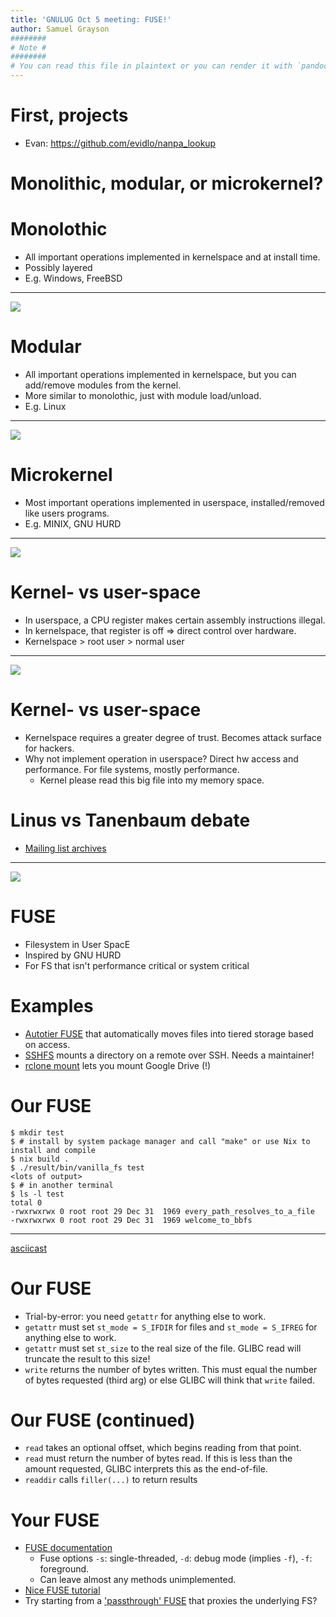 ```yaml
---
title: 'GNULUG Oct 5 meeting: FUSE!'
author: Samuel Grayson
########
# Note #
########
# You can read this file in plaintext or you can render it with `pandoc --standalone --to revealjs --output index.html README.md`
---
```


# First, projects

- Evan: <https://github.com/evidlo/nanpa_lookup>

# Monolithic, modular, or microkernel?

# Monolothic

- All important operations implemented in kernelspace and at install time.
- Possibly layered
- E.g. Windows, FreeBSD

--------

![](https://upload.wikimedia.org/wikipedia/commons/5/5d/Windows_2000_architecture.svg)

# Modular

- All important operations implemented in kernelspace, but you can add/remove modules from the kernel.
- More similar to monolothic, just with module load/unload.
- E.g. Linux

--------

![](https://i.imgur.com/Oufl1R1.png)

# Microkernel

- Most important operations implemented in userspace, installed/removed like users programs.
- E.g. MINIX, GNU HURD

--------

![](https://upload.wikimedia.org/wikipedia/commons/thumb/6/67/OS-structure.svg/1280px-OS-structure.svg.png)

# Kernel- vs user-space

- In userspace, a CPU register makes certain assembly instructions illegal.
- In kernelspace, that register is off => direct control over hardware.
- Kernelspace > root user > normal user

--------

![](https://i.imgflip.com/6vwudc.jpg)

# Kernel- vs user-space

- Kernelspace requires a greater degree of trust. Becomes attack surface for hackers.
- Why not implement operation in userspace? Direct hw access and performance. For file systems, mostly performance.
  - Kernel please read this big file into my memory space.

# Linus vs Tanenbaum debate

- [Mailing list archives](https://web.archive.org/web/20121003060514/http://www.dina.dk/~abraham/Linus_vs_Tanenbaum.html)

--------

![](https://i.imgflip.com/6vvwfh.jpg)

# FUSE

- Filesystem in User SpacE
- Inspired by GNU HURD
- For FS that isn't performance critical or system critical

# Examples

- [Autotier FUSE](https://github.com/45Drives/autotier) that automatically moves files into tiered storage based on access.
- [SSHFS](https://en.wikipedia.org/wiki/SSHFS) mounts a directory on a remote over SSH. Needs a maintainer!
- [rclone mount](https://rclone.org/commands/rclone_mount/) lets you mount Google Drive (!)

# Our FUSE

```
$ mkdir test
$ # install by system package manager and call "make" or use Nix to install and compile
$ nix build .
$ ./result/bin/vanilla_fs test
<lots of output>
$ # in another terminal
$ ls -l test
total 0
-rwxrwxrwx 0 root root 29 Dec 31  1969 every_path_resolves_to_a_file
-rwxrwxrwx 0 root root 29 Dec 31  1969 welcome_to_bbfs
```

--------

[asciicast](https://asciinema.org/a/1SYKFtKmWS3nJVqmsEdqyZ76c)

<script id="asciicast-1SYKFtKmWS3nJVqmsEdqyZ76c" src="https://asciinema.org/a/1SYKFtKmWS3nJVqmsEdqyZ76c.js" async></script>

# Our FUSE

- Trial-by-error: you need `getattr` for anything else to work.
- `getattr` must set `st_mode = S_IFDIR` for files and `st_mode = S_IFREG` for anything else to work.
- `getattr` must set `st_size` to the real size of the file. GLIBC read will truncate the result to this size!
- `write` returns the number of bytes written. This must equal the number of bytes requested (third arg) or else GLIBC will think that `write` failed.

# Our FUSE (continued)

- `read` takes an optional offset, which begins reading from that point.
- `read` must return the number of bytes read. If this is less than the amount requested, GLIBC interprets this as the end-of-file.
- `readdir` calls `filler(...)` to return results

# Your FUSE

- [FUSE documentation](https://www.cs.hmc.edu/~geoff/classes/hmc.cs135.201109/homework/fuse/fuse_doc.html)
  -  Fuse options `-s`: single-threaded, `-d`: debug mode (implies `-f`), `-f`: foreground.
  - Can leave almost any methods unimplemented.
- [Nice FUSE tutorial](https://www.cs.nmsu.edu/~pfeiffer/fuse-tutorial/html/index.html)
- Try starting from a ['passthrough' FUSE](https://github.com/libfuse/libfuse/blob/master/example/passthrough_fh.c) that proxies the underlying FS?
